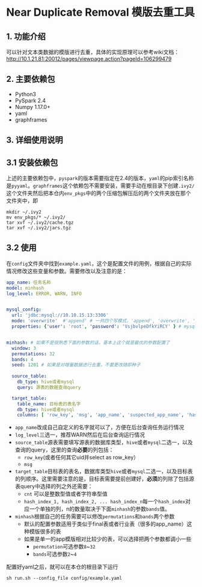 # **Near Duplicate Removal 模版去重工具**

## 1. 功能介绍
可以针对文本类数据的模版进行去重，具体的实现原理可以参考wiki文档：http://10.1.21.81:20012/pages/viewpage.action?pageId=106299479


## 2. 主要依赖包
- Python3
- PySpark 2.4
- Numpy 1.17.0+
- yaml
- graphframes


## 3. 详细使用说明
## 3.1 安装依赖包
上述的主要依赖包中，```pyspark```的版本需要指定在2.4的版本，```yaml```的pip索引名称是```pyyaml```。```graphframes```这个依赖包不需要安装，需要手动在根目录下创建```.ivy2/```这个文件夹然后把本仓内```env_pkgs```中的两个压缩包解压后的两个文件夹放在那个文件夹中，即

```shell
mkdir ~/.ivy2
mv env_pkgs/* ~/.ivy2/
tar xvf ~/.ivy2/cache.tgz
tar xvf ~/.ivy2/jars.tgz
```

## 3.2 使用
在```config```文件夹中找到```example.yaml```，这个是配置文件的用例，根据自己的实际情况修改这些变量和参数。需要修改以及注意的是：

```yaml
app_name: 任务名称
model: minhash
log_level: ERROR, WARN, INFO


mysql_config:
  url: 'jdbc:mysql://10.10.15.13:3306'
  mode: 'overwrite'  #'append' # 一共四个写模式，'append', 'overwrite', 'ignore', 'error', 只针对mysql的写入
  properties: {'user': 'root', 'password': 'VsjbvlpeDfkYiRCY' } # mysql的账户密码


minhash: # 如果不是很熟悉下面的参数的话，基本上这个就是最优的参数配置了
  window: 3
  permutations: 32
  bands: 4
  seed: 1201 # 如果是对增量数据进行去重，不要更改随即种子
  
  source_table:
    db_type: hive或者mysql
    query: 源表的数据查询query

  target_table:
    table_name: 目标表的表名字
    db_type: hive或者mysql
    columns: [ 'row_key', 'msg', 'app_name', 'suspected_app_name', 'hashcode', 'cnt', 'abnormal_label', 'class_label', 'hash_index_0', 'hash_index_1', 'hash_index_2', 'hash_index_3']
```

- ```app_name```改成自己自定义的名字就可以了，方便在后台查询任务运行情况
- ```log_level```三选一，推荐WARN然后在后台查询运行情况
- ```source_table```源表需要填写源表的数据库类型，```hive```或者```mysql```二选一，以及查询的query，这里的查询**必要**的列包括：
    - ```row_key```(或者任何其它uid并select as row_key）
    - ```msg```
- ```target_table```目标表的表名，数据库类型```hive```或者```mysql```二选一，以及目标表的列顺序。这里需要注意的是，目标表需要提前创建好，**必须**的列除了包括源表query中选择的列之外还需要：
    - ```cnt``` 可以是整数型值或者字符串型值
    - ```hash_index_1, hash_index_2, ... hash_index_n```每一个```hash_index```对应一个单独的列，n的数量取决于下面```minhash```的参数```bands```值。
- ```minhash```根据自己的任务需要可以修改```permutations```和```bands```两个参数
    - 默认的配置参数适用于类似于final表或者行业表（很多的app_name）这种模版很多的表
    - 如果是单一的app模版相对比较少的表，可以选择把两个参数都调小一些
        - ```permutation```可选参数```8```~```32```
        - ```bands```可选参数```2```~```4```

配置好yaml之后，就可以在本仓的根目录下运行
```shell
sh run.sh --config_file config/example.yaml
```